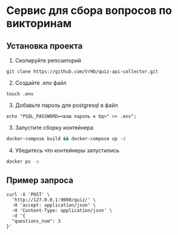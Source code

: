 # Сервис для сбора вопросов по викторинам

## Установка проекта

1. Скопируйте репозиторий

```
git clone https://github.com/VrHb/quiz-api-collector.git
```

2. Создайте .env файл

```
touch .env
```

3. Добавьте пароль для postgresql в файл

```
echo "PSQL_PASSWORD=<ваш пароль к бд>" >> .env";
```


3. Запустите сборку контейнера

```sh
docker-compose build && docker-compose up -d
```

4. Убедитесь что контейнеры запустились

```sh
docker ps -a
```

## Пример запроса

```
curl -X 'POST' \
  'http://127.0.0.1:9000/quiz/' \
  -H 'accept: application/json' \
  -H 'Content-Type: application/json' \
  -d '{
  "questions_num": 3
}'
```
